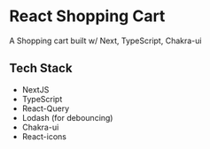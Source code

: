 # React Shopping Cart

A Shopping cart built w/ Next, TypeScript, Chakra-ui

## Tech Stack

- NextJS
- TypeScript
- React-Query
- Lodash (for debouncing)
- Chakra-ui
- React-icons
